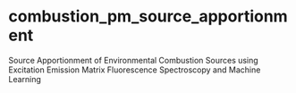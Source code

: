 # combustion_pm_source_apportionment
Source Apportionment of Environmental Combustion Sources using Excitation Emission Matrix Fluorescence Spectroscopy and Machine Learning
